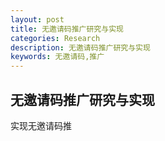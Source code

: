 ```yaml
---
layout: post
title: 无邀请码推广研究与实现
categories: Research
description: 无邀请码推广研究与实现
keywords: 无邀请码,推广
---
```


## 无邀请码推广研究与实现

实现无邀请码推